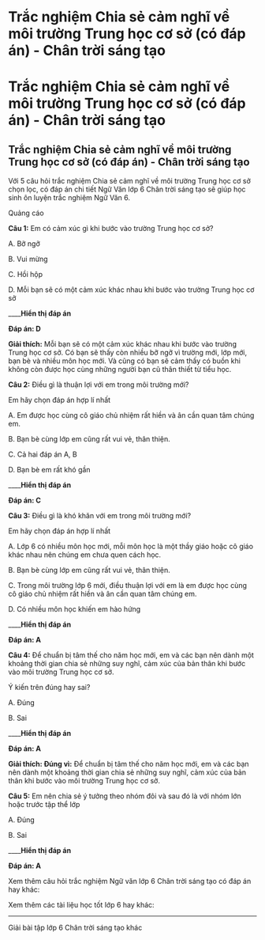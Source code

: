 # Trắc nghiệm Chia sẻ cảm nghĩ về môi trường Trung học cơ sở (có đáp án) - Chân trời sáng tạo

# Trắc nghiệm Chia sẻ cảm nghĩ về môi trường Trung học cơ sở (có đáp án) - Chân trời sáng tạo

## Trắc nghiệm Chia sẻ cảm nghĩ về môi trường Trung học cơ sở (có đáp án) - Chân trời sáng tạo

Với 5 câu hỏi trắc nghiệm Chia sẻ cảm nghĩ về môi trường Trung học cơ sở chọn lọc, có đáp án chi tiết Ngữ Văn lớp 6 Chân trời sáng tạo sẽ giúp học sinh ôn luyện trắc nghiệm Ngữ Văn 6.

Quảng cáo

**Câu 1:** Em có cảm xúc gì khi bước vào trường Trung học cơ sở?

A. Bỡ ngỡ

B. Vui mừng

C. Hồi hộp

D. Mỗi bạn sẽ có một cảm xúc khác nhau khi bước vào trường Trung học cơ sở

____**Hiển thị đáp án**

**Đáp án: D**

**Giải thích:** Mỗi bạn sẽ có một cảm xúc khác nhau khi bước vào trường Trung học cơ sở. Có bạn sẽ thấy còn nhiều bỡ ngỡ vì trường mới, lớp mới, bạn bè và nhiều môn học mới. Và cũng có bạn sẽ cảm thấy có buồn khi không còn được học cùng những người bạn cũ thân thiết từ tiểu học.

**Câu 2:** Điều gì là thuận lợi với em trong môi trường mới? 

Em hãy chọn đáp án hợp lí nhất

A. Em được học cùng cô giáo chủ nhiệm rất hiền và ân cần quan tâm chúng em.

B. Bạn bè cùng lớp em cũng rất vui vẻ, thân thiện.

C. Cả hai đáp án A, B

D. Bạn bè em rất khó gần

____**Hiển thị đáp án**

**Đáp án: C**

**Câu 3:** Điều gì là khó khăn với em trong môi trường mới?

Em hãy chọn đáp án hợp lí nhất

A. Lớp 6 có nhiều môn học mới, mỗi môn học là một thầy giáo hoặc cô giáo khác nhau nên chúng em chưa quen cách học.

B. Bạn bè cùng lớp em cũng rất vui vẻ, thân thiện.

C. Trong môi trường lớp 6 mới, điều thuận lợi với em là em được học cùng cô giáo chủ nhiệm rất hiền và ân cần quan tâm chúng em.

D. Có nhiều môn học khiến em hào hứng

____**Hiển thị đáp án**

**Đáp án: A**

**Câu 4:** Để chuẩn bị tâm thế cho năm học mới, em và các bạn nên dành một khoảng thời gian chia sẻ những suy nghĩ, cảm xúc của bản thân khi bước vào môi trường Trung học cơ sở.

Ý kiến trên đúng hay sai?

A. Đúng

B. Sai

____**Hiển thị đáp án**

**Đáp án: A**

**Giải thích: Đúng vì:** Để chuẩn bị tâm thế cho năm học mới, em và các bạn nên dành một khoảng thời gian chia sẻ những suy nghĩ, cảm xúc của bản thân khi bước vào môi trường Trung học cơ sở.

**Câu 5:** Em nên chia sẻ ý tưởng theo nhóm đôi và sau đó là với nhóm lớn hoặc trước tập thể lớp

A. Đúng

B. Sai

____**Hiển thị đáp án**

**Đáp án: A**

Xem thêm câu hỏi trắc nghiệm Ngữ văn lớp 6 Chân trời sáng tạo có đáp án hay khác:

Xem thêm các tài liệu học tốt lớp 6 hay khác:

* * *

Giải bài tập lớp 6 Chân trời sáng tạo khác
